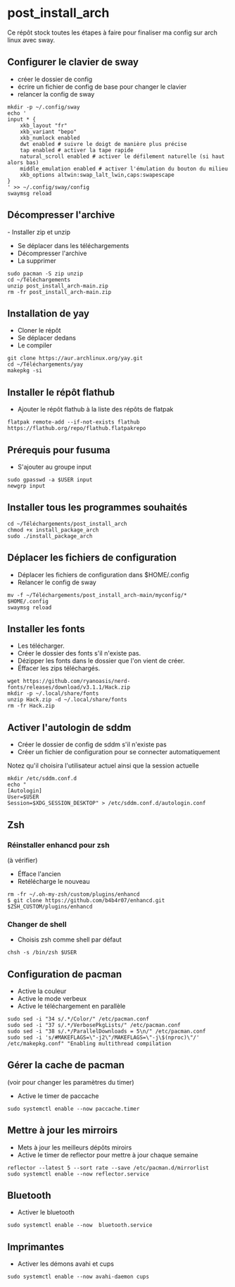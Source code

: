 # post_install_arch
Ce répôt stock toutes les étapes à faire pour finaliser ma config sur arch
linux avec sway.

## Configurer le clavier de sway

- créer le dossier de config
- écrire un fichier de config de base pour changer le clavier
- relancer la config de sway

```
mkdir -p ~/.config/sway
echo '
input * {
    xkb_layout "fr"
    xkb_variant "bepo"
    xkb_numlock enabled
    dwt enabled # suivre le doigt de manière plus précise
    tap enabled # activer la tape rapide
    natural_scroll enabled # activer le défilement naturelle (si haut alors bas)
    middle_emulation enabled # activer l'émulation du bouton du milieu
    xkb_options altwin:swap_lalt_lwin,caps:swapescape
}
' >> ~/.config/sway/config
swaymsg reload
```

## Décompresser l'archive
- Installer zip et unzip
- Se déplacer dans les téléchargements
- Décompresser l'archive
- La supprimer

```
sudo pacman -S zip unzip
cd ~/Téléchargements
unzip post_install_arch-main.zip
rm -fr post_install_arch-main.zip
```

## Installation de yay
- Cloner le répôt
- Se déplacer dedans
- Le compiler

```
git clone https://aur.archlinux.org/yay.git
cd ~/Téléchargements/yay
makepkg -si
```

## Installer le répôt flathub
- Ajouter le répôt flathub à la liste des répôts de flatpak

```
flatpak remote-add --if-not-exists flathub https://flathub.org/repo/flathub.flatpakrepo
```

## Prérequis pour fusuma
- S'ajouter au groupe input

```
sudo gpasswd -a $USER input
newgrp input
```

## Installer tous les programmes souhaités

```
cd ~/Téléchargements/post_install_arch
chmod +x install_package_arch
sudo ./install_package_arch
```

## Déplacer les fichiers de configuration
- Déplacer les fichiers de configuration dans $HOME/.config
- Relancer le config de sway

```
mv -f ~/Téléchargements/post_install_arch-main/myconfig/* $HOME/.config
swaymsg reload
```

## Installer les fonts
- Les télécharger.
- Créer le dossier des fonts s'il n'existe pas.
- Dézipper les fonts dans le dossier que l'on vient de créer.
- Éffacer les zips téléchargés.

```
wget https://github.com/ryanoasis/nerd-fonts/releases/download/v3.1.1/Hack.zip
mkdir -p ~/.local/share/fonts
unzip Hack.zip -d ~/.local/share/fonts
rm -fr Hack.zip
```

## Activer l'autologin de sddm
- Créer le dossier de config de sddm s'il n'existe pas
- Créer un fichier de configuration pour se connecter automatiquement

Notez qu'il choisira l'utilisateur actuel ainsi que la session actuelle

```
mkdir /etc/sddm.conf.d
echo "
[Autologin]
User=$USER
Session=$XDG_SESSION_DESKTOP" > /etc/sddm.conf.d/autologin.conf
```

## Zsh

### Réinstaller enhancd pour zsh
(à vérifier)
- Éfface l'ancien
- Retélécharge le nouveau

```
rm -fr ~/.oh-my-zsh/custom/plugins/enhancd
$ git clone https://github.com/b4b4r07/enhancd.git $ZSH_CUSTOM/plugins/enhancd
```

### Changer de shell
- Choisis zsh comme shell par défaut

```
chsh -s /bin/zsh $USER
```

## Configuration de pacman
- Active la couleur
- Active le mode verbeux
- Active le téléchargement en parallèle

```
sudo sed -i "34 s/.*/Color/" /etc/pacman.conf
sudo sed -i "37 s/.*/VerbosePkgLists/" /etc/pacman.conf
sudo sed -i "38 s/.*/ParallelDownloads = 5\n/" /etc/pacman.conf
sudo sed -i 's/#MAKEFLAGS=\"-j2\"/MAKEFLAGS=\"-j\$(nproc)\"/' /etc/makepkg.conf" "Enabling multithread compilation
```

## Gérer la cache de pacman
(voir pour changer les paramètres du timer)
- Active le timer de paccache

```
sudo systemctl enable --now paccache.timer
```

## Mettre à jour les mirroirs
- Mets à jour les meilleurs dépôts miroirs
- Active le timer de reflector pour mettre à jour chaque semaine

```
reflector --latest 5 --sort rate --save /etc/pacman.d/mirrorlist
sudo systemctl enable --now reflector.service
```

## Bluetooth
- Activer le bluetooth

```
sudo systemctl enable --now  bluetooth.service
```

## Imprimantes
- Activer les démons avahi et cups

```
sudo systemctl enable --now avahi-daemon cups
```

